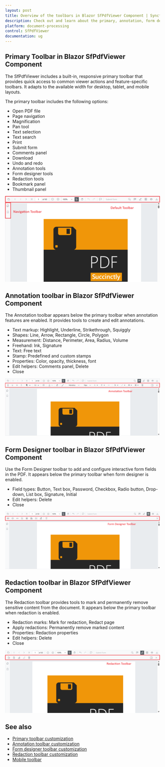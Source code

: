 ```yaml
---
layout: post
title: Overview of the toolbars in Blazor SfPdfViewer Component | Syncfusion
description: Check out and learn about the primary, annotation, form designer, and redaction toolbars in the Syncfusion Blazor SfPdfViewer component.
platform: document-processing
control: SfPdfViewer
documentation: ug
---
```


## Primary Toolbar in Blazor SfPdfViewer Component

The SfPdfViewer includes a built-in, responsive primary toolbar that provides quick access to common viewer actions and feature-specific toolbars. It adapts to the available width for desktop, tablet, and mobile layouts.

The primary toolbar includes the following options:

* Open PDF file
* Page navigation
* Magnification
* Pan tool
* Text selection
* Text search
* Print
* Submit form
* Comments panel
* Download
* Undo and redo
* Annotation tools
* Form designer tools
* Redaction tools
* Bookmark panel
* Thumbnail panel

![Blazor PDF Viewer primary toolbar with customized items](../blazor-classic/images/blazor-pdfviewer-custom-toolbar.png)

## Annotation toolbar in Blazor SfPdfViewer Component

The Annotation toolbar appears below the primary toolbar when annotation features are enabled. It provides tools to create and edit annotations.

* Text markup: Highlight, Underline, Strikethrough, Squiggly
* Shapes: Line, Arrow, Rectangle, Circle, Polygon
* Measurement: Distance, Perimeter, Area, Radius, Volume
* Freehand: Ink, Signature
* Text: Free text
* Stamp: Predefined and custom stamps
* Properties: Color, opacity, thickness, font
* Edit helpers: Comments panel, Delete
* Close

![Blazor PDF Viewer annotation toolbar](./images/blazor-annotation-toolbar.png)

## Form Designer toolbar in Blazor SfPdfViewer Component

Use the Form Designer toolbar to add and configure interactive form fields in the PDF. It appears below the primary toolbar when form designer is enabled.

* Field types: Button, Text box, Password, Checkbox, Radio button, Drop-down, List box, Signature, Initial
* Edit helpers: Delete
* Close

![Blazor PDF Viewer form designer toolbar](./images/blazor-form-deigner-toolbar.png)

## Redaction toolbar in Blazor SfPdfViewer Component

The Redaction toolbar provides tools to mark and permanently remove sensitive content from the document. It appears below the primary toolbar when redaction is enabled.

* Redaction marks: Mark for redaction, Redact page
* Apply redactions: Permanently remove marked content
* Properties: Redaction properties
* Edit helpers: Delete
* Close

![Blazor PDF Viewer redaction toolbar](./images/blazor-redaction-toolbar.png)

## See also

* [Primary toolbar customization](./toolbar/primary-toolbar-customization)
* [Annotation toolbar customization](./toolbar/annotation-toolbar-customization)
* [Form designer toolbar customization](./toolbar/form-designer-toolbar-customization)
* [Redaction toolbar customization](./toolbar/redaction-toolbar-customization)
* [Mobile toolbar](./toolbar/mobile-toolbar)
